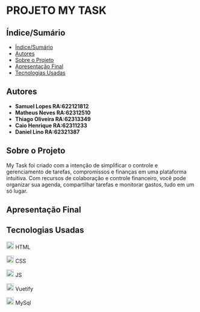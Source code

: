 # PROJETO MY TASK


## Índice/Sumário

* [Índice/Sumário](#Índice-/-Sumário)
* [Autores](#Autores)
* [Sobre o Projeto](#Sobre-o-Projeto) 
* [Apresentação Final](#Apresentação-Final)
* [Tecnologias Usadas](#Tecnologias-Usadas)

## Autores

 - **Samuel Lopes RA:622121812**
 - **Matheus Neves RA:62312510**
 - **Thiago Oliveira RA:62313349**
 - **Caio Henrique RA:62311233**
 - **Daniel Lino RA:62321387**

## Sobre o Projeto

My Task foi criado com a intenção de  simplificar o controle e gerenciamento de tarefas, compromissos e finanças em uma plataforma intuitiva. Com recursos de colaboração e controle financeiro, você pode organizar sua agenda, compartilhar tarefas e monitorar gastos, tudo em um só lugar.


## Apresentação Final 




## Tecnologias Usadas



<img src="https://tse2.mm.bing.net/th/id/OIP.HCn9NkA9Oxf9wWol4u_QjgHaE8?rs=1&pid=ImgDetMain" width="20px" /> HTML

<img src="https://th.bing.com/th/id/R.6c7daa42b90377c1f4ef0e865620866c?rik=PJj543cjDyJ3Sg&pid=ImgRaw&r=0" width="20px" /> CSS

<img src=""  width="20px" /> JS

<img src="" width="20px" /> Vuetify

<img src="" width="20px" /> MySql


